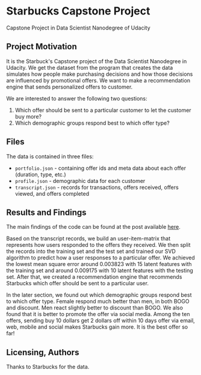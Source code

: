 # Starbucks Capstone Project
Capstone Project in Data Scientist Nanodegree of Udacity

## Project Motivation<a name="motivation"></a>

It is the Starbuck's Capstone project of the Data Scientist Nanodegree in Udacity. We get the dataset from the program that creates the data simulates how people make purchasing decisions and how those decisions are influenced by promotional offers. We want to make a recommendation engine that sends personalized offers to customer.

We are interested to answer the following two questions:
1. Which offer should be sent to a particular customer to let the customer buy more?
2. Which demographic groups respond best to which offer type?


## Files <a name="files"></a>


The data is contained in three files:
- `portfolio.json` - containing offer ids and meta data about each offer (duration, type, etc.)
- `profile.json` - demographic data for each customer
- `transcript.json` - records for transactions, offers received, offers viewed, and offers completed





## Results and Findings<a name="results"></a>

The main findings of the code can be found at the post available [here](https://medium.com/@joshua.chyeung/send-out-a-starbucks-offer-that-you-cannot-resist-2d4d7d18b417).

Based on the transcript records, we build an user-item-matrix that represents how users responded to the offers they received. We then split the records into the training set and the test set and trained our SVD algorithm to predict how a user responses to a particular offer. We achieved the lowest mean square error around 0.003823 with 15 latent features with the training set and around 0.009175 with 10 latent features with the testing set. After that, we created a recommendation engine that recommends Starbucks which offer should be sent to a particular user.

In the later section, we found out which demographic groups respond best to which offer type. Female respond much better than men, in both BOGO and discount. Men react slightly better to discount than BOGO. We also found that it is better to promote the offer via social media. Among the ten offers, sending buy 10 dollars get 2 dollars off within 10 days offer via email, web, mobile and social makes Starbucks gain more. It is the best offer so far!


## Licensing, Authors<a name="licensing"></a>

Thanks to Starbucks for the data.

